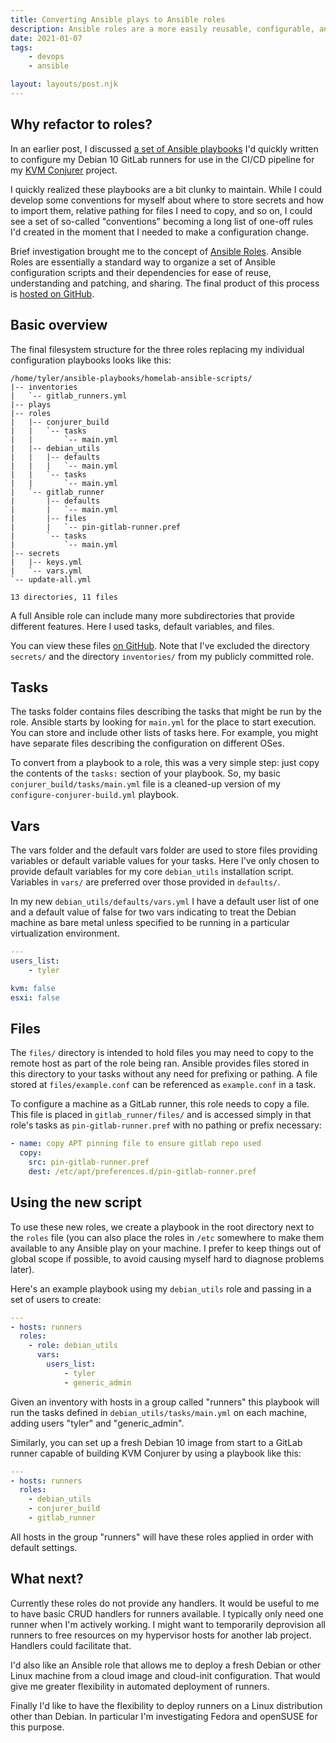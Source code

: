 ```yaml
---
title: Converting Ansible plays to Ansible roles
description: Ansible roles are a more easily reusable, configurable, and composable way to package Ansible configuration scripts.
date: 2021-01-07
tags:
    - devops
    - ansible

layout: layouts/post.njk
---
```

## Why refactor to roles?

In an earlier post, I discussed [a set of Ansible playbooks](https://github.com/tydar/ansible-gitlab-scripts) I'd quickly written to configure my Debian 10 GitLab runners for use in the CI/CD pipeline for my [KVM Conjurer](https://github.com/tydar/kvm-conjurer) project.

I quickly realized these playbooks are a bit clunky to maintain. While I could develop some conventions for myself about where to store secrets and how to import them, relative pathing for files I need to copy, and so on, I could see a set of so-called "conventions" becoming a long list of one-off rules I'd created in the moment that I needed to make a configuration change.

Brief investigation brought me to the concept of [Ansible Roles](https://docs.ansible.com/ansible/latest/user_guide/playbooks_reuse_roles.html). Ansible Roles are essentially a standard way to organize a set of Ansible configuration scripts and their dependencies for ease of reuse, understanding and patching, and sharing. The final product of this process is [hosted on GitHub](https://github.com/tydar/gitlab-ansible-role).

## Basic overview

The final filesystem structure for the three roles replacing my individual configuration playbooks looks like this:

``` text
/home/tyler/ansible-playbooks/homelab-ansible-scripts/
|-- inventories
|   `-- gitlab_runners.yml
|-- plays
|-- roles
|   |-- conjurer_build
|   |   `-- tasks
|   |       `-- main.yml
|   |-- debian_utils
|   |   |-- defaults
|   |   |   `-- main.yml
|   |   `-- tasks
|   |       `-- main.yml
|   `-- gitlab_runner
|       |-- defaults
|       |   `-- main.yml
|       |-- files
|       |   `-- pin-gitlab-runner.pref
|       `-- tasks
|           `-- main.yml
|-- secrets
|   |-- keys.yml
|   `-- vars.yml
`-- update-all.yml

13 directories, 11 files
```

A full Ansible role can include many more subdirectories that provide different features. Here I used tasks, default variables, and files.

You can view these files [on GitHub](https://github.com/tydar/gitlab-ansible-role). Note that I've excluded the directory `secrets/` and the directory `inventories/` from my publicly committed role.

## Tasks

The tasks folder contains files describing the tasks that might be run by the role. Ansible starts by looking for `main.yml` for the place to start execution. You can store and include other lists of tasks here. For example, you might have separate files describing the configuration on different OSes.

To convert from a playbook to a role, this was a very simple step: just copy the contents of the `tasks:` section of your playbook. So, my basic `conjurer_build/tasks/main.yml` file is a cleaned-up version of my `configure-conjurer-build.yml` playbook.

## Vars

The vars folder and the default vars folder are used to store files providing variables or default variable values for your tasks. Here I've only chosen to provide default variables for my core `debian_utils` installation script. Variables in `vars/` are preferred over those provided in `defaults/`.

In my new `debian_utils/defaults/vars.yml` I have a default user list of one and a default value of false for two vars indicating to treat the Debian machine as bare metal unless specified to be running in a particular virtualization environment.

``` yml
---
users_list:
    - tyler

kvm: false
esxi: false
```

## Files

The `files/` directory is intended to hold files you may need to copy to the remote host as part of the role being ran. Ansible provides files stored in this directory to your tasks without any need for prefixing or pathing. A file stored at `files/example.conf` can be referenced as `example.conf` in a task.

To configure a machine as a GitLab runner, this role needs to copy a file. This file is placed in `gitlab_runner/files/` and is accessed simply in that role's tasks as `pin-gitlab-runner.pref` with no pathing or prefix necessary:

``` yml
- name: copy APT pinning file to ensure gitlab repo used
  copy:
    src: pin-gitlab-runner.pref
    dest: /etc/apt/preferences.d/pin-gitlab-runner.pref
```

## Using the new script

To use these new roles, we create a playbook in the root directory next to the `roles` file (you can also place the roles in `/etc` somewhere to make them available to any Ansible play on your machine. I prefer to keep things out of global scope if possible, to avoid causing myself hard to diagnose problems later).

Here's an example playbook using my `debian_utils` role and passing in a set of users to create:

``` yml
---
- hosts: runners
  roles:
    - role: debian_utils
      vars:
        users_list:
            - tyler
            - generic_admin
```

Given an inventory with hosts in a group called "runners" this playbook will run the tasks defined in `debian_utils/tasks/main.yml` on each machine, adding users "tyler" and "generic_admin".

Similarly, you can set up a fresh Debian 10 image from start to a GitLab runner capable of building KVM Conjurer by using a playbook like this:

``` yml
---
- hosts: runners
  roles:
    - debian_utils
    - conjurer_build
    - gitlab_runner
```

All hosts in the group "runners" will have these roles applied in order with default settings.

## What next?

Currently these roles do not provide any handlers. It would be useful to me to have basic CRUD handlers for runners available. I typically only need one runner when I'm actively working. I might want to temporarily deprovision all runners to free resources on my hypervisor hosts for another lab project. Handlers could facilitate that.

I'd also like an Ansible role that allows me to deploy a fresh Debian or other Linux machine from a cloud image and cloud-init configuration. That would give me greater flexibility in automated deployment of runners.

Finally I'd like to have the flexibility to deploy runners on a Linux distribution other than Debian. In particular I'm investigating Fedora and openSUSE for this purpose.
